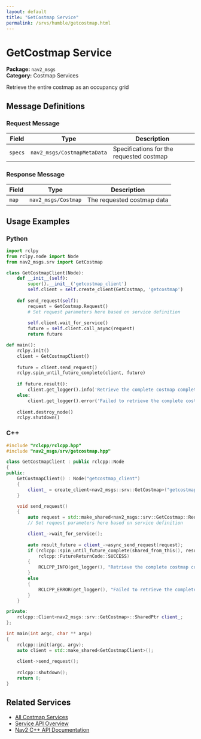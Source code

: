 ```yaml
---
layout: default
title: "GetCostmap Service"
permalink: /srvs/humble/getcostmap.html
---
```


# GetCostmap Service

**Package:** `nav2_msgs`  
**Category:** Costmap Services

Retrieve the entire costmap as an occupancy grid

## Message Definitions

### Request Message

| Field | Type | Description |
|-------|------|-------------|
| `specs` | `nav2_msgs/CostmapMetaData` | Specifications for the requested costmap |


### Response Message

| Field | Type | Description |
|-------|------|-------------|
| `map` | `nav2_msgs/Costmap` | The requested costmap data |


## Usage Examples

### Python

```python
import rclpy
from rclpy.node import Node
from nav2_msgs.srv import GetCostmap

class GetCostmapClient(Node):
    def __init__(self):
        super().__init__('getcostmap_client')
        self.client = self.create_client(GetCostmap, 'getcostmap')
        
    def send_request(self):
        request = GetCostmap.Request()
        # Set request parameters here based on service definition
        
        self.client.wait_for_service()
        future = self.client.call_async(request)
        return future

def main():
    rclpy.init()
    client = GetCostmapClient()
    
    future = client.send_request()
    rclpy.spin_until_future_complete(client, future)
    
    if future.result():
        client.get_logger().info('Retrieve the complete costmap completed')
    else:
        client.get_logger().error('Failed to retrieve the complete costmap')
        
    client.destroy_node()
    rclpy.shutdown()
```

### C++

```cpp
#include "rclcpp/rclcpp.hpp"
#include "nav2_msgs/srv/getcostmap.hpp"

class GetCostmapClient : public rclcpp::Node
{
public:
    GetCostmapClient() : Node("getcostmap_client")
    {
        client_ = create_client<nav2_msgs::srv::GetCostmap>("getcostmap");
    }

    void send_request()
    {
        auto request = std::make_shared<nav2_msgs::srv::GetCostmap::Request>();
        // Set request parameters here based on service definition

        client_->wait_for_service();
        
        auto result_future = client_->async_send_request(request);
        if (rclcpp::spin_until_future_complete(shared_from_this(), result_future) ==
            rclcpp::FutureReturnCode::SUCCESS)
        {
            RCLCPP_INFO(get_logger(), "Retrieve the complete costmap completed");
        }
        else
        {
            RCLCPP_ERROR(get_logger(), "Failed to retrieve the complete costmap");
        }
    }

private:
    rclcpp::Client<nav2_msgs::srv::GetCostmap>::SharedPtr client_;
};

int main(int argc, char ** argv)
{
    rclcpp::init(argc, argv);
    auto client = std::make_shared<GetCostmapClient>();
    
    client->send_request();
    
    rclcpp::shutdown();
    return 0;
}
```

## Related Services

- [All Costmap Services](/humble/srvs/index.html#costmap-services)
- [Service API Overview](/humble/srvs/index.html)
- [Nav2 C++ API Documentation](/humble/html/index.html)